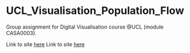 # UCL_Visualisation_Population_Flow
Group assignment for Digital Visualisation course @UCL (module CASA0003).

Link to site [here](https://antoniosfiala.github.io/UCL_Visualisation_Population_Flow/)
Link to site [here](https://antoniosfiala.github.io/UCL_Visualisation_Population_Flow/Website)
